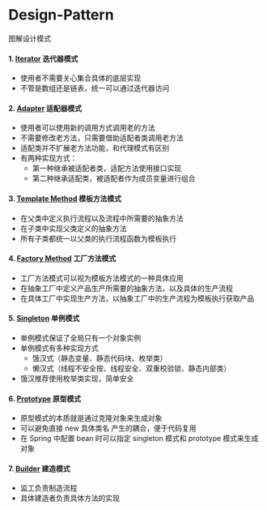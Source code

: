 # Design-Pattern
图解设计模式

#### 1. [Iterator](./src/iterator) 迭代器模式
* 使用者不需要关心集合具体的底层实现
* 不管是数组还是链表，统一可以通过迭代器访问

#### 2. [Adapter](./src/adapter) 适配器模式
* 使用者可以使用新的调用方式调用老的方法
* 不需要修改老方法，只需要借助适配者类调用老方法
* 适配类并不扩展老方法功能，和代理模式有区别
* 有两种实现方式：
  * 第一种继承被适配者类，适配方法使用接口实现
  * 第二种继承适配类，被适配者作为成员变量进行组合
  
#### 3. [Template Method](./src/templateMethod) 模板方法模式
* 在父类中定义执行流程以及流程中所需要的抽象方法
* 在子类中实现父类定义的抽象方法
* 所有子类都统一以父类的执行流程函数为模板执行

#### 4. [Factory Method](./src/factoryMethod) 工厂方法模式
* 工厂方法模式可以视为模板方法模式的一种具体应用
* 在抽象工厂中定义产品生产所需要的抽象方法，以及具体的生产流程
* 在具体工厂中实现生产方法，以抽象工厂中的生产流程为模板执行获取产品

#### 5. [Singleton](./src/singleton) 单例模式
* 单例模式保证了全局只有一个对象实例
* 单例模式有多种实现方式
  * 饿汉式（静态变量、静态代码块、枚举类）
  * 懒汉式（线程不安全按、线程安全、双重校验锁、静态内部类）
* 饿汉推荐使用枚举类实现，简单安全

#### 6. [Prototype](./src/prototype) 原型模式
* 原型模式的本质就是通过克隆对象来生成对象
* 可以避免直接 new 具体类名 产生的耦合，便于代码复用
* 在 Spring 中配置 bean 时可以指定 singleton 模式和 prototype 模式来生成对象

#### 7. [Builder](./src/builder) 建造模式
* 监工负责制造流程
* 具体建造者负责具体方法的实现


